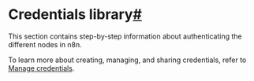[](https://github.com/n8n-io/n8n-docs/edit/main/docs/integrations/builtin/credentials/index.md "Edit this page")

# Credentials library[#](#credentials-library "Permanent link")

This section contains step-by-step information about authenticating the different nodes in n8n.

To learn more about creating, managing, and sharing credentials, refer to [Manage credentials](../../../credentials/).